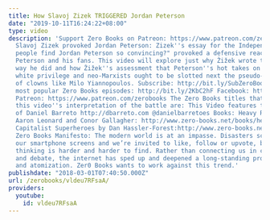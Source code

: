 ```yaml
---
title: How Slavoj Zizek TRIGGERED Jordan Peterson
date: "2019-10-11T16:24:22+08:00"
type: video
description: 'Support Zero Books on Patreon: https://www.patreon.com/zerobooks How
  Slavoj Zizek provoked Jordan Peterson: Zizek''s essay for the Independent "Why do
  people find Jordan Peterson so convincing?" provoked a defensive reaction from both
  Peterson and his fans. This video will explore just why Žižek wrote the essay the
  way he did and how Žižek''s assessment that Peterson''s hot takes on subjects like
  white privilege and neo-Marxists ought to be slotted next the pseudo-observations
  of clowns like Milo Yiannopoulos. Subscribe: http://bit.ly/SubZeroBooks Watch the
  most popular Zero Books episodes: http://bit.ly/2KbC2hF Facebook: https://www.facebook.com/ZeroBooks/
  Patreon: https://www.patreon.com/zerobooks The Zero Books titles that help to inform
  this video''s interpretation of the battle are: This Video features the video art
  of Daniel Barreto http://dbarreto.com @danielbarretoes Books: Heavy Radicals by
  Aaron Leonard and Conor Gallagher: http://www.zero-books.net/books/heavy-radicals
  Capitalist Superheroes by Dan Hassler-Forest:http://www.zero-books.net/books/super-heroes
  Zero Books Manifesto: The modern world is at an impasse. Disasters scroll across
  our smartphone screens and we’re invited to like, follow or upvote, but critical
  thinking is harder and harder to find. Rather than connecting us in common struggle
  and debate, the internet has sped up and deepened a long-standing process of alienation
  and atomization. Zer0 Books wants to work against this trend.'
publishdate: "2018-03-01T07:40:50.000Z"
url: /zerobooks/vldeu7RFsaA/
providers:
  youtube:
    id: vldeu7RFsaA
---
```

